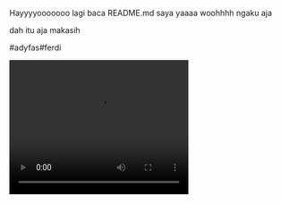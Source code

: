 Hayyyyooooooo lagi baca README.md saya yaaaa woohhhh ngaku aja 

dah itu aja makasih 

#adyfas#ferdi

<video width="320" height="240" controls>
  <source src="lv_0_20240105154820.mp4" type="video/mp4">
  Your browser does not support the video tag.
</video>
